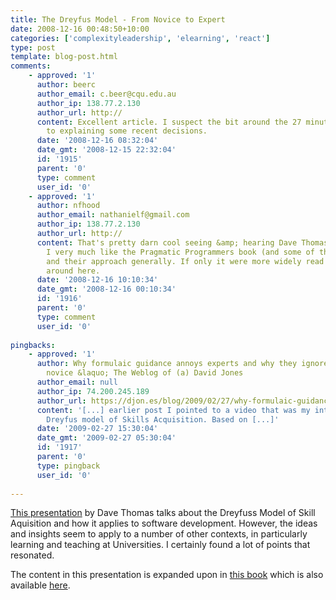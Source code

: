 ```yaml
---
title: The Dreyfus Model - From Novice to Expert
date: 2008-12-16 00:48:50+10:00
categories: ['complexityleadership', 'elearning', 'react']
type: post
template: blog-post.html
comments:
    - approved: '1'
      author: beerc
      author_email: c.beer@cqu.edu.au
      author_ip: 138.77.2.130
      author_url: http://
      content: Excellent article. I suspect the bit around the 27 minute mark goes someway
        to explaining some recent decisions.
      date: '2008-12-16 08:32:04'
      date_gmt: '2008-12-15 22:32:04'
      id: '1915'
      parent: '0'
      type: comment
      user_id: '0'
    - approved: '1'
      author: nfhood
      author_email: nathanielf@gmail.com
      author_ip: 138.77.2.130
      author_url: http://
      content: That's pretty darn cool seeing &amp; hearing Dave Thomas in the flesh.
        I very much like the Pragmatic Programmers book (and some of their other titles)
        and their approach generally. If only it were more widely read and thought about
        around here.
      date: '2008-12-16 10:10:34'
      date_gmt: '2008-12-16 00:10:34'
      id: '1916'
      parent: '0'
      type: comment
      user_id: '0'
    
pingbacks:
    - approved: '1'
      author: Why formulaic guidance annoys experts and why they ignore the needs of the
        novice &laquo; The Weblog of (a) David Jones
      author_email: null
      author_ip: 74.200.245.189
      author_url: https://djon.es/blog/2009/02/27/why-formulaic-guidance-annoys-experts-and-why-they-ignore-the-needs-of-the-novice/
      content: '[...] earlier post I pointed to a video that was my introduction to the
        Dreyfus model of Skills Acquisition. Based on [...]'
      date: '2009-02-27 15:30:04'
      date_gmt: '2009-02-27 05:30:04'
      id: '1917'
      parent: '0'
      type: pingback
      user_id: '0'
    
---
```

[This presentation](http://www.infoq.com/presentations/Developing-Expertise-Dave-Thomas) by Dave Thomas talks about the Dreyfuss Model of Skill Aquisition and how it applies to software development. However, the ideas and insights seem to apply to a number of other contexts, in particularly learning and teaching at Universities. I certainly found a lot of points that resonated.

The content in this presentation is expanded upon in [this book](http://www.amazon.com/Pragmatic-Thinking-Learning-Refactor-Programmers/dp/1934356050/ref=pd_bbs_sr_1?ie=UTF8&s=books&qid=1229352403&sr=8-1) which is also available [here](http://www.pragprog.com/titles/ahptl/pragmatic-thinking-and-learning).